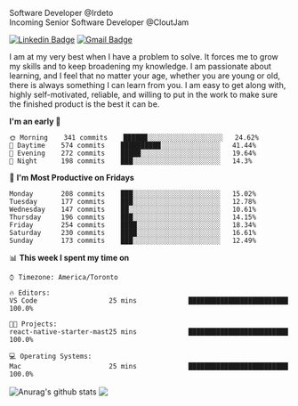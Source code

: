 Software Developer @Irdeto
<br />
Incoming Senior Software Developer @CloutJam

[![Linkedin Badge](https://img.shields.io/badge/-Jesse%20Okeya-6633cc?style=flat-square&logo=Linkedin&logoColor=white&link=https://www.linkedin.com/in/jesse-okeya-45a38510a/)](https://www.linkedin.com/in/jesse-okeya-45a38510a/) 
[![Gmail Badge](https://img.shields.io/badge/-jesseokeya@gmail.com-6633cc?style=flat-square&logo=Gmail&logoColor=white&link=mailto:jesseokeya@gmail.com)](mailto:jesseokeya@gmail.com)

I am at my very best when I have a problem to solve. It forces me to grow my skills and to keep broadening my knowledge. I am passionate about learning, and I feel that no matter your age, whether you are young or old, there is always something I can learn from you. I am easy to get along with, highly self-motivated, reliable, and willing to put in the work to make sure the finished product is the best it can be.

<!--START_SECTION:waka-->
**I'm an early 🐤** 

```text
🌞 Morning    341 commits    ██████░░░░░░░░░░░░░░░░░░░   24.62% 
🌆 Daytime    574 commits    ██████████░░░░░░░░░░░░░░░   41.44% 
🌃 Evening    272 commits    █████░░░░░░░░░░░░░░░░░░░░   19.64% 
🌙 Night      198 commits    ███░░░░░░░░░░░░░░░░░░░░░░   14.3%

```
📅 **I'm Most Productive on Fridays** 

```text
Monday       208 commits    ███░░░░░░░░░░░░░░░░░░░░░░   15.02% 
Tuesday      177 commits    ███░░░░░░░░░░░░░░░░░░░░░░   12.78% 
Wednesday    147 commits    ██░░░░░░░░░░░░░░░░░░░░░░░   10.61% 
Thursday     196 commits    ███░░░░░░░░░░░░░░░░░░░░░░   14.15% 
Friday       254 commits    ████░░░░░░░░░░░░░░░░░░░░░   18.34% 
Saturday     230 commits    ████░░░░░░░░░░░░░░░░░░░░░   16.61% 
Sunday       173 commits    ███░░░░░░░░░░░░░░░░░░░░░░   12.49%

```


📊 **This week I spent my time on** 

```text
⌚︎ Timezone: America/Toronto

🔥 Editors: 
VS Code                  25 mins             █████████████████████████   100.0%

🐱‍💻 Projects: 
react-native-starter-mast25 mins             █████████████████████████   100.0%

💻 Operating Systems: 
Mac                      25 mins             █████████████████████████   100.0%

```


<!--END_SECTION:waka-->

  <img align="center" src="https://github-readme-stats.vercel.app/api?username=jesseokeya&show_icons=true&theme=radical" alt="Anurag's github stats" />
  <img align="center" src="https://github-readme-stats.vercel.app/api/top-langs/?username=jesseokeya&layout=compact&theme=radical" />

